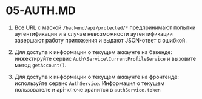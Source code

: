 05-AUTH.MD
==========

1. Все URL с маской `/backend/api/protected/*` предпринимают попытки аутентификации и в случае невозможности аутентификации завершают работу
приложения и выдают JSON-ответ с ошибкой.

3. Для доступа к информации о текущем аккаунте на бэкенде: инжектируйте сервис `Auth\Service\CurrentProfileService` и вызовите
 метод `getAccount()`. 
 
4. Для доступа к информации о текущем аккаунте на фронтенде: используйте сервис `AuthService`. Информация о текущем 
пользователе и api-ключе хранится в `authService.token`